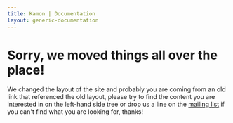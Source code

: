 ```yaml
---
title: Kamon | Documentation
layout: generic-documentation
---
```


Sorry, we moved things all over the place!
==========================================

We changed the layout of the site and probably you are coming from an old link
that referenced the old layout, please try to find the content you are
interested in on the left-hand side tree or drop us a line on the [mailing list]
if you can't find what you are looking for, thanks!

[mailing list]: https://groups.google.com/forum/#!forum/kamon-user